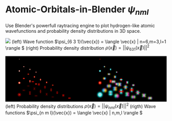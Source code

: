 # Atomic-Orbitals-in-Blender $\psi_{n m l}$


Use Blender's powerfull raytracing engine to plot hydrogen-like atomic wavefunctions and probability density distributions in 3D space.

![](https://github.com/dom128/Atomic-Orbitals-in-Blender/blob/main/631.png)
(left) Wave function $\psi_{6 3 1}(\vec{x}) = \langle \vec{x} | n=6,m=3,l=1 \rangle $
(right) Probability density distribution $\rho (\vec{x}) = ||\psi_{6 3 1}(\vec{x})||^2$ 
 
![alt text](https://github.com/dom128/Atomic-Orbitals-in-Blender/blob/main/composite.jpeg)
(left) Probability density distributions $\rho (\vec{x}) = ||\psi_{n m l}(\vec{x})||^2$
(rigth) Wave functions $\psi_{n m l}(\vec{x}) = \langle \vec{x} | n,m,l \rangle $ 
 




